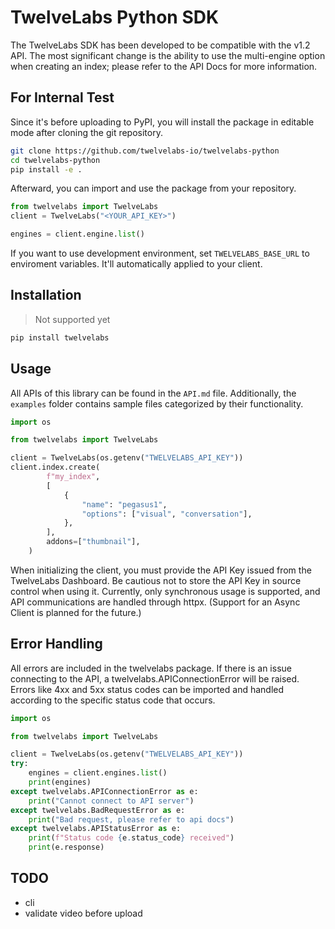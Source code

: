 # TwelveLabs Python SDK

The TwelveLabs SDK has been developed to be compatible with the v1.2 API. The most significant change is the ability to use the multi-engine option when creating an index; please refer to the API Docs for more information.

## For Internal Test

Since it's before uploading to PyPI, you will install the package in editable mode after cloning the git repository.

```sh
git clone https://github.com/twelvelabs-io/twelvelabs-python
cd twelvelabs-python
pip install -e .
```

Afterward, you can import and use the package from your repository.

```python
from twelvelabs import TwelveLabs
client = TwelveLabs("<YOUR_API_KEY>")

engines = client.engine.list()
```

If you want to use development environment, set `TWELVELABS_BASE_URL` to enviroment variables. It'll automatically applied to your client.

## Installation

> Not supported yet

```sh
pip install twelvelabs
```

## Usage

All APIs of this library can be found in the `API.md` file. Additionally, the `examples` folder contains sample files categorized by their functionality.

```python
import os

from twelvelabs import TwelveLabs

client = TwelveLabs(os.getenv("TWELVELABS_API_KEY"))
client.index.create(
        f"my_index",
        [
            {
                "name": "pegasus1",
                "options": ["visual", "conversation"],
            },
        ],
        addons=["thumbnail"],
    )
```

When initializing the client, you must provide the API Key issued from the TwelveLabs Dashboard. Be cautious not to store the API Key in source control when using it. Currently, only synchronous usage is supported, and API communications are handled through httpx. (Support for an Async Client is planned for the future.)

## Error Handling

All errors are included in the twelvelabs package. If there is an issue connecting to the API, a twelvelabs.APIConnectionError will be raised. Errors like 4xx and 5xx status codes can be imported and handled according to the specific status code that occurs.

```python
import os

from twelvelabs import TwelveLabs

client = TwelveLabs(os.getenv("TWELVELABS_API_KEY"))
try:
    engines = client.engines.list()
    print(engines)
except twelvelabs.APIConnectionError as e:
    print("Cannot connect to API server")
except twelvelabs.BadRequestError as e:
    print("Bad request, please refer to api docs")
except twelvelabs.APIStatusError as e:
    print(f"Status code {e.status_code} received")
    print(e.response)
```

## TODO

- cli
- validate video before upload

